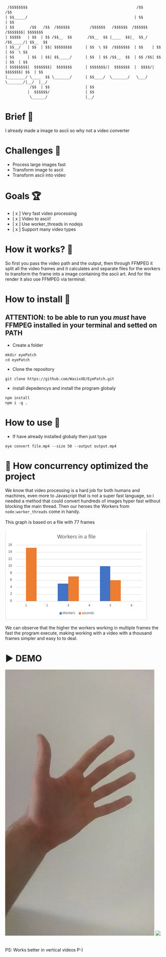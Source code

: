 ```
 /$$$$$$$$                                                 /$$               /$$      
| $$_____/                                                | $$              | $$      
| $$       /$$   /$$  /$$$$$$         /$$$$$$   /$$$$$$  /$$$$$$    /$$$$$$$| $$$$$$$ 
| $$$$$   | $$  | $$ /$$__  $$       /$$__  $$ |____  $$|_  $$_/   /$$_____/| $$__  $$
| $$__/   | $$  | $$| $$$$$$$$      | $$  \ $$  /$$$$$$$  | $$    | $$      | $$  \ $$
| $$      | $$  | $$| $$_____/      | $$  | $$ /$$__  $$  | $$ /$$| $$      | $$  | $$
| $$$$$$$$|  $$$$$$$|  $$$$$$$      | $$$$$$$/|  $$$$$$$  |  $$$$/|  $$$$$$$| $$  | $$
|________/ \____  $$ \_______/      | $$____/  \_______/   \___/   \_______/|__/  |__/
           /$$  | $$                | $$                                              
          |  $$$$$$/                | $$                                              
           \______/                 |__/                                              

  ```                     
  
# Brief 📖
I already made a image to ascii so why not a video converter


# Challenges 🐢
- Process large images fast
- Transform image to ascii
- Transform ascii into video


# Goals 🏆
- [ x ] Very fast video processing
- [ x ] Video to ascii!
- [ x ] Use worker_threads in nodejs
- [ x ] Support many video types


# How it works? 💼
So first you pass the video path and the output, then through FFMPEG it split all the video frames and it calculates and separate files for the workers to transform the frame into a image containing the ascii art. And for the render it also use FFMPEG via terminal.


# How to install 🚀
## ATTENTION: to be able to run you *must* have FFMPEG installed in your terminal and setted on PATH
- Create a folder
```
mkdir eyePatch
cd eyePatch
``` 
- Clone the repository
```
git clone https://github.com/WasixXD/EyePatch.git
```
- install depedencys and install the program globaly
```
npm install
npm i -g .
```

# How to use 👷
- If have already installed globaly then just type
```
eye convert file.mp4 --size 50 --output output.mp4
```

# 🧵 How concurrency optimized the project
We know that video processing is a hard job for both humans and machines, even more to Javascript that is not a super fast language, so i needed a method that could convert hundreds of images hyper fast without blocking the main thread. Then our heroes the Workers from `node:worker_threads` come in handy. \
\
This graph is based on a file with 77 frames \
\
<img src="https://github.com/WasixXD/EyePatch/blob/master/workersGraph.png?raw=true" />

We can observe that the higher the workers working in multiple frames the fast the program execute, making working with a video with a thousand frames simpler and easy to to deal. 


# ▶️ DEMO
<img src="https://github.com/WasixXD/EyePatch/blob/master/hand_1.gif?raw=true"/> <img src="https://github.com/WasixXD/EyePatch/blob/master/output_1.gif?raw=true" /> 
\
\
\
PS: Works better in vertical videos P-)
